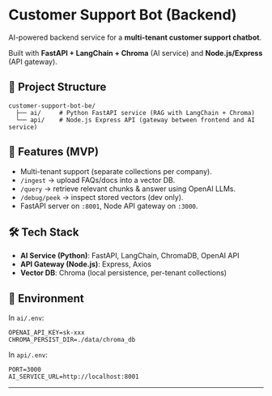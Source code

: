 # Customer Support Bot (Backend)

AI-powered backend service for a **multi-tenant customer support chatbot**.

Built with **FastAPI + LangChain + Chroma** (AI service) and **Node.js/Express** (API gateway).

## 📂 Project Structure

```
customer-support-bot-be/
  ├── ai/     # Python FastAPI service (RAG with LangChain + Chroma)
  └── api/    # Node.js Express API (gateway between frontend and AI service)
```

## 🚀 Features (MVP)

- Multi-tenant support (separate collections per company).
- `/ingest` → upload FAQs/docs into a vector DB.
- `/query` → retrieve relevant chunks & answer using OpenAI LLMs.
- `/debug/peek` → inspect stored vectors (dev only).
- FastAPI server on `:8001`, Node API gateway on `:3000`.

## 🛠️ Tech Stack

- **AI Service (Python)**: FastAPI, LangChain, ChromaDB, OpenAI API
- **API Gateway (Node.js)**: Express, Axios
- **Vector DB**: Chroma (local persistence, per-tenant collections)

## 🔑 Environment

In `ai/.env`:

```
OPENAI_API_KEY=sk-xxx
CHROMA_PERSIST_DIR=./data/chroma_db
```

In `api/.env`:

```
PORT=3000
AI_SERVICE_URL=http://localhost:8001
```

---

